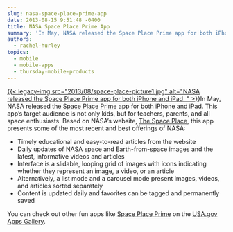 ```yaml
---
slug: nasa-space-place-prime-app
date: 2013-08-15 9:51:48 -0400
title: NASA Space Place Prime App
summary: 'In May, NASA released the Space Place Prime app for both iPhone and iPad. This app&#8217;s target audience is not only kids, but for teachers, parents, and all space enthusiasts. Based on NASA&#8217;s website, The Space Place, this app presents'
authors:
  - rachel-hurley
topics:
  - mobile
  - mobile-apps
  - thursday-mobile-products
---
```


[{{< legacy-img src="2013/08/space-place-picture1.jpg" alt="NASA released the Space Place Prime app for both iPhone and iPad. " >}}](https://s3.amazonaws.com/digitalgov/_legacy-img/2013/08/space-place-picture1.jpg)In May, NASA released the [Space Place Prime](http://spaceplace.nasa.gov/ios/) app for both iPhone and iPad. This app&#8217;s target audience is not only kids, but for teachers, parents, and all space enthusiasts. Based on NASA&#8217;s website, [The Space Place](http://spaceplace.nasa.gov/ios/), this app presents some of the most recent and best offerings of NASA:

<div>
  <ul>
    <li>
      Timely educational and easy-to-read articles from the website
    </li>
    <li>
      Daily updates of NASA space and Earth-from-space images and the latest, informative videos and articles
    </li>
    <li>
      Interface is a slidable, looping grid of images with icons indicating whether they represent an image, a video, or an article
    </li>
    <li>
      Alternatively, a list mode and a carousel mode present images, videos, and articles sorted separately
    </li>
    <li>
      Content is updated daily and favorites can be tagged and permanently saved
    </li>
  </ul>
</div>

<div>
  You can check out other fun apps like <a href="http://apps.usa.gov/space-place-prime.shtml">Space Place Prime</a> on the <a href="http://apps.usa.gov/">USA.gov Apps Gallery</a>.
</div>